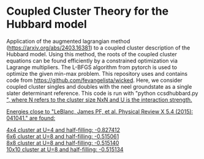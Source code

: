 # Coupled Cluster Theory for the Hubbard model

Application of the augmented lagrangian method (https://arxiv.org/abs/2403.16381) to a coupled cluster description of the Hubbard model. Using this method, the roots of the coupled cluster equations can be found efficiently by a constrained optimization via Lagrange multipliers. The L-BFGS algorithm from pytorch is used to optimize the given min-max problem. This repository uses and contains code from https://github.com/fevangelista/wicked. Here, we consider coupled cluster singles and doubles with the neel groundstate as a single slater determinant reference. This code is run with "python ccsdhubbard.py <N> <U>", where N refers to the cluster size NxN and U is the interaction strength. 

Energies close to "LeBlanc, James PF, et al. Physical Review X 5.4 (2015): 041041." are found:

4x4 cluster at U=4 and half-filling:   -0.827412 <br />
6x6 cluster at U=8 and half-filling:   -0.515061 <br />
8x8 cluster at U=8 and half-filling:   -0.515140 <br />
10x10 cluster at U=8 and half-filling: -0.515134
